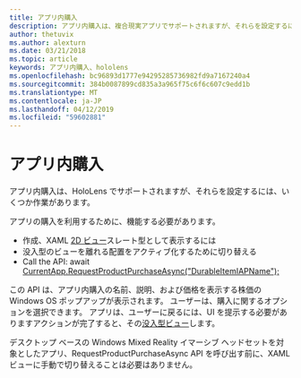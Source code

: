```yaml
---
title: アプリ内購入
description: アプリ内購入は、複合現実アプリでサポートされますが、それらを設定するには、いくつか作業があります。
author: thetuvix
ms.author: alexturn
ms.date: 03/21/2018
ms.topic: article
keywords: アプリ内購入、hololens
ms.openlocfilehash: bc96893d1777e94295285736982fd9a7167240a4
ms.sourcegitcommit: 384b0087899cd835a3a965f75c6f6c607c9edd1b
ms.translationtype: MT
ms.contentlocale: ja-JP
ms.lasthandoff: 04/12/2019
ms.locfileid: "59602881"
---
```

# <a name="in-app-purchases"></a>アプリ内購入

アプリ内購入は、HoloLens でサポートされますが、それらを設定するには、いくつか作業があります。

アプリの購入を利用するために、機能する必要があります。
* 作成、XAML [2D ビュー](app-views.md)スレート型として表示するには
* 没入型のビューを離れる配置をアクティブ化するために切り替える
* Call the API: await [CurrentApp.RequestProductPurchaseAsync("DurableItemIAPName");](https://docs.microsoft.com/uwp/api/windows.applicationmodel.store.currentapp#Windows_ApplicationModel_Store_CurrentApp_RequestProductPurchaseAsync_System_String_)

この API は、アプリ内購入の名前、説明、および価格を表示する株価の Windows OS ポップアップが表示されます。 ユーザーは、購入に関するオプションを選択できます。 アプリは、ユーザーに戻るには、UI を提示する必要がありますアクションが完了すると、その[没入型ビュー](app-views.md)します。

デスクトップ ベースの Windows Mixed Reality イマーシブ ヘッドセットを対象としたアプリ、RequestProductPurchaseAsync API を呼び出す前に、XAML ビューに手動で切り替えることは必要はありません。
